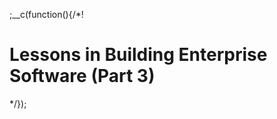 ;__c(function(){/*!

# Lessons in Building Enterprise Software (Part 3)



[//]: # (@~|lessons-in-building-enterprise-software-part-3|~@)

*/});